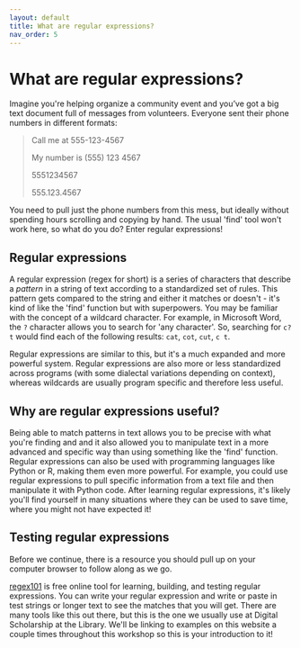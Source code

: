 ```yaml
---
layout: default
title: What are regular expressions?
nav_order: 5
---
```

# What are regular expressions?

Imagine you're helping organize a community event and you’ve got a big text document full of messages from volunteers. Everyone sent their phone numbers in different formats:

> Call me at 555-123-4567
> 
> My number is (555) 123 4567
>
> 5551234567
>
> 555.123.4567

You need to pull just the phone numbers from this mess, but ideally without spending hours scrolling and copying by hand. The usual 'find' tool won't work here, so what do you do? Enter regular expressions!

## Regular expressions

A regular expression (regex for short) is a series of characters that describe a _pattern_ in a string of text according to a standardized set of rules. This pattern gets compared to the string and either it matches or doesn't - it's kind of like the 'find' function but with superpowers. You may be familiar with the concept of a wildcard character. For example, in Microsoft Word, the `?` character allows you to search for 'any character'. So, searching for `c?t` would find each of the following results: `cat`, `cot`, `cut`, `c t`. 

Regular expressions are similar to this, but it's a much expanded and more powerful system. Regular expressions are also more or less standardized across programs (with some dialectal variations depending on context), whereas wildcards are usually program specific and therefore less useful.

## Why are regular expressions useful?

Being able to match patterns in text allows you to be precise with what you're finding and and it also allowed you to manipulate text in a more advanced and specific way than using something like the 'find' function. Regular expressions can also be used with programming languages like Python or R, making them even more powerful. For example, you could use regular expressions to pull specific information from a text file and then manipulate it with Python code. After learning regular expressions, it's likely you'll find yourself in many situations where they can be used to save time, where you might not have expected it!

## Testing regular expressions

Before we continue, there is a resource you should pull up on your computer browser to follow along as we go.

[regex101](https://regex101.com/) is free online tool for learning, building, and testing regular expressions. You can write your regular expression and write or paste in test strings or longer text to see the matches that you will get. There are many tools like this out there, but this is the one we usually use at Digital Scholarship at the Library. We'll be linking to examples on this website a couple times throughout this workshop so this is your introduction to it!
